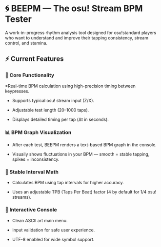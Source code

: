 # **🌀 BEEPM — The osu! Stream BPM Tester**

A work-in-progress rhythm analysis tool designed for osu!standard players who want to understand and improve their tapping consistency, stream control, and stamina.


## ⚡ Current Features

### 🧭 Core Functionality

*Real-time BPM calculation using high-precision timing between keypresses.

*  Supports typical osu! stream input (Z/X).

* Adjustable test length (20–1000 taps).

* Displays detailed timing per tap (Δt in seconds).

### 📊 BPM Graph Visualization

* After each test, BEEPM renders a text-based BPM graph in the console.

* Visually shows fluctuations in your BPM — smooth = stable tapping, spikes = inconsistency.

### 🧮 Stable Interval Math

* Calculates BPM using tap intervals for higher accuracy.

* Uses an adjustable TPB (Taps Per Beat) factor (4 by default for 1/4 osu! streams).

### 💬 Interactive Console

* Clean ASCII art main menu.

* Input validation for safe user experience.

* UTF-8 enabled for wide symbol support.
